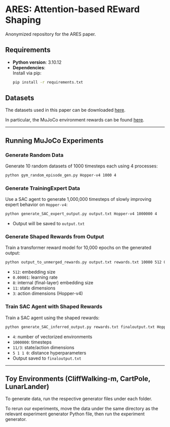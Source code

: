 
# ARES: Attention-based REward Shaping

Anonymized repository for the ARES paper.

## Requirements

- **Python version**: 3.10.12  
- **Dependencies**:  
  Install via pip:
  ```bash
  pip install -r requirements.txt
  ```

## Datasets

The datasets used in this paper can be downloaded [here](https://drive.google.com/file/d/13ue2aqBMZLj_6IxhZYW4Azz8id5dNN-G/view?usp=sharing).

In particular, the MuJoCo environment rewards can be found [here](https://drive.google.com/file/d/1mtUXWjigaX4I1etbTfqnTfF7jglbVE7o/view?usp=sharing).

---

## Running MuJoCo Experiments

### Generate Random Data

Generate 10 random datasets of 1000 timesteps each using 4 processes:

```bash
python gym_random_episode_gen.py Hopper-v4 1000 4
```

### Generate TrainingExpert Data

Use a SAC agent to generate 1,000,000 timesteps of slowly improving expert behavior on `Hopper-v4`:

```bash
python generate_SAC_expert_output.py output.txt Hopper-v4 1000000 4
```

- Output will be saved to `output.txt`

### Generate Shaped Rewards from Output

Train a transformer reward model for 10,000 epochs on the generated output:

```bash
python output_to_unmerged_rewards.py output.txt rewards.txt 10000 512 0.00001 8 11 3
```

- `512`: embedding size  
- `0.00001`: learning rate  
- `8`: internal (final-layer) embedding size  
- `11`: state dimensions  
- `3`: action dimensions (Hopper-v4)

### Train SAC Agent with Shaped Rewards

Train a SAC agent using the shaped rewards:

```bash
python generate_SAC_inferred_output.py rewards.txt finaloutput.txt Hopper-v4 4 1000000 11 3 5 1 1 0
```

- `4`: number of vectorized environments  
- `1000000`: timesteps  
- `11/3`: state/action dimensions  
- `5 1 1 0`: distance hyperparameters  
- Output saved to `finaloutput.txt`

---

## Toy Environments (CliffWalking-m, CartPole, LunarLander)

To generate data, run the respective generator files under each folder.

To rerun our experiments, move the data under the same directory as the relevant experiment generator Python file, then run the experiment generator.
